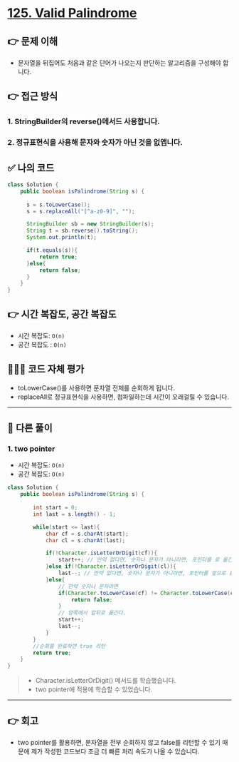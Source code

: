 # [125. Valid Palindrome](https://leetcode.com/problems/valid-palindrome/description/)
## 👉 문제 이해
- 문자열을 뒤집어도 처음과 같은 단어가 나오는지 판단하는 알고리즘을 구성해야 합니다.
## 👉 접근 방식
### 1. StringBuilder의 reverse()메서드 사용합니다.
### 2. 정규표현식을 사용해 문자와 숫자가 아닌 것을 없앱니다.

## ✅ 나의 코드

```java
class Solution {
    public boolean isPalindrome(String s) {
      
      s = s.toLowerCase();
      s = s.replaceAll("[^a-z0-9]", "");

      StringBuilder sb = new StringBuilder(s);
      String t = sb.reverse().toString();
      System.out.println(t);

      if(t.equals(s)){
          return true;
      }else{
          return false;
      }
    }
}
```

## 👉 시간 복잡도, 공간 복잡도
- 시간 복잡도: `O(n)`
- 공간 복잡도 : `O(n)`

## 👩🏽‍💻 코드 자체 평가
- toLowerCase()를 사용하면 문자열 전체를 순회하게 됩니다.
- replaceAll로 정규표현식을 사용하면, 컴파일하는데 시간이 오래걸릴 수 있습니다.

---

## 📖 다른 풀이
### 1. two pointer
- 시간 복잡도: `O(n)` 
- 공간 복잡도: `O(n)`
  
```java
class Solution {
    public boolean isPalindrome(String s) {
        
        int start = 0;
        int last = s.length() - 1;

        while(start <= last){
            char cf = s.charAt(start);
            char cl = s.charAt(last);

            if(!Character.isLetterOrDigit(cf)){
                start++; // 만약 없다면, 숫자나 문자가 아니라면, 포인터를 로 옮긴다.
            }else if(!Character.isLetterOrDigit(cl)){
                last--; // 만약 없다면, 숫자나 문자가 아니라면, 포인터를 앞으로 옮긴다.
            }else{
                // 만약 숫자나 문자라면
                if(Character.toLowerCase(cf) != Character.toLowerCase(cl)){
                    return false;
                }
                // 양쪽에서 앞뒤로 옮긴다.
                start++;
                last--;
            }
        }
        //순회를 완료하면 true 리턴
        return true;
    } 
}
```
> - Character.isLetterOrDigit() 메서드를 학습했습니다.
> - two pointer에 적용에 학습할 수 있었습니다.
---

## 👉 회고
- two pointer를 활용하면, 문자열을 전부 순회하지 않고 false를 리턴할 수 있기 때문에 제가 작성한 코드보다 조금 더 빠른 처리 속도가 나올 수 있습니다.
  ​​
